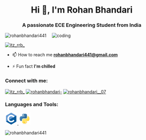 <h1 align="center">Hi 👋, I'm Rohan Bhandari</h1>
<h3 align="center">A passionate ECE Engineering Student from India</h3>
<img align="right"alt="coding" width="350" src="https://pin.it/1UBH7Fq">

<p align="left"> <img src="https://komarev.com/ghpvc/?username=rohanbhandari441&label=Profile%20views&color=0e75b6&style=flat" alt="rohanbhandari441" /> </p>

<p align="left"> <a href="https://twitter.com/itz_rrb_" target="blank"><img src="https://img.shields.io/twitter/follow/itz_rrb_?logo=twitter&style=for-the-badge" alt="itz_rrb_" /></a> </p>

- 📫 How to reach me **rohanbhandari441@gmail.com**

- ⚡ Fun fact **I'm chilled**

<h3 align="left">Connect with me:</h3>
<p align="left">
<a href="https://twitter.com/itz_rrb_" target="blank"><img align="center" src="https://raw.githubusercontent.com/rahuldkjain/github-profile-readme-generator/master/src/images/icons/Social/twitter.svg" alt="itz_rrb_" height="30" width="40" /></a>
<a href="https://linkedin.com/in/rohanbhandari-" target="blank"><img align="center" src="https://raw.githubusercontent.com/rahuldkjain/github-profile-readme-generator/master/src/images/icons/Social/linked-in-alt.svg" alt="rohanbhandari-" height="30" width="40" /></a>
<a href="https://instagram.com/rohanbhandari__07" target="blank"><img align="center" src="https://raw.githubusercontent.com/rahuldkjain/github-profile-readme-generator/master/src/images/icons/Social/instagram.svg" alt="rohanbhandari__07" height="30" width="40" /></a>
</p>

<h3 align="left">Languages and Tools:</h3>
<p align="left"> <a href="https://www.cprogramming.com/" target="_blank" rel="noreferrer"> <img src="https://raw.githubusercontent.com/devicons/devicon/master/icons/c/c-original.svg" alt="c" width="40" height="40"/> </a> <a href="https://www.python.org" target="_blank" rel="noreferrer"> <img src="https://raw.githubusercontent.com/devicons/devicon/master/icons/python/python-original.svg" alt="python" width="40" height="40"/> </a> </p>

<p><img align="center" src="https://github-readme-stats.vercel.app/api/top-langs?username=rohanbhandari441&show_icons=true&locale=en&layout=compact" alt="rohanbhandari441" /></p>
